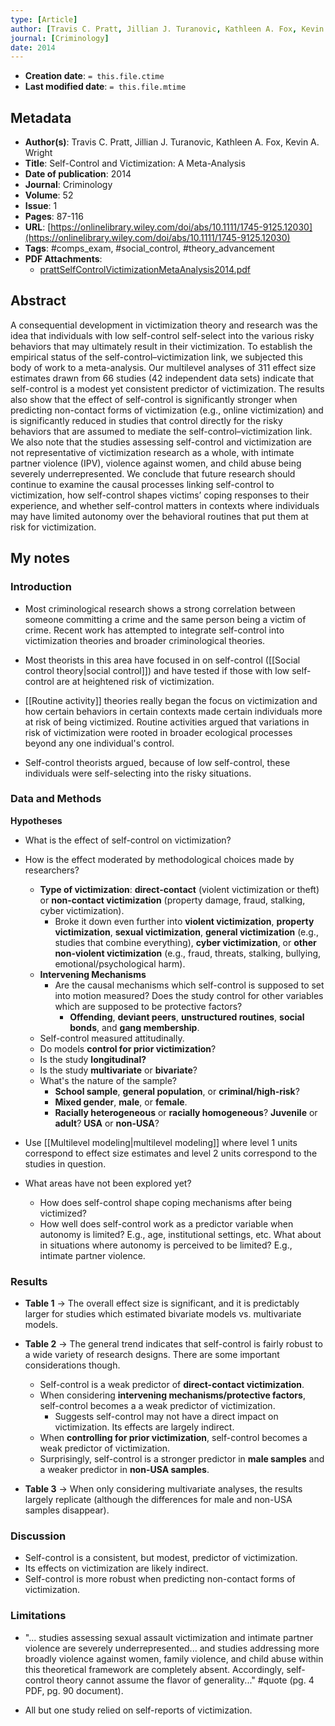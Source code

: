 ```yaml
---
type: [Article]
author: [Travis C. Pratt, Jillian J. Turanovic, Kathleen A. Fox, Kevin A. Wright]
journal: [Criminology]
date: 2014
---
```


* **Creation date**: `= this.file.ctime`
* **Last modified date**: `= this.file.mtime`

## Metadata

* **Author(s)**: Travis C. Pratt, Jillian J. Turanovic, Kathleen A. Fox, Kevin A. Wright
* **Title**: Self-Control and Victimization: A Meta-Analysis
* **Date of publication**: 2014
* **Journal**: Criminology
* **Volume**: 52
* **Issue**: 1
* **Pages**: 87-116
* **URL**: [https://onlinelibrary.wiley.com/doi/abs/10.1111/1745-9125.12030](https://onlinelibrary.wiley.com/doi/abs/10.1111/1745-9125.12030)
* **Tags**: #comps_exam, #social_control, #theory_advancement
* **PDF Attachments**:
  * [prattSelfControlVictimizationMetaAnalysis2014.pdf](zotero://open-pdf/library/items/7D6Y672B)

## Abstract

A consequential development in victimization theory and research was the idea that individuals with low self-control self-select into the various risky behaviors that may ultimately result in their victimization. To establish the empirical status of the self-control–victimization link, we subjected this body of work to a meta-analysis. Our multilevel analyses of 311 effect size estimates drawn from 66 studies (42 independent data sets) indicate that self-control is a modest yet consistent predictor of victimization. The results also show that the effect of self-control is significantly stronger when predicting non-contact forms of victimization (e.g., online victimization) and is significantly reduced in studies that control directly for the risky behaviors that are assumed to mediate the self-control–victimization link. We also note that the studies assessing self-control and victimization are not representative of victimization research as a whole, with intimate partner violence (IPV), violence against women, and child abuse being severely underrepresented. We conclude that future research should continue to examine the causal processes linking self-control to victimization, how self-control shapes victims’ coping responses to their experience, and whether self-control matters in contexts where individuals may have limited autonomy over the behavioral routines that put them at risk for victimization.

## My notes

### Introduction

* Most criminological research shows a strong correlation between someone committing a crime and the same person being a victim of crime. Recent work has attempted to integrate self-control into victimization theories and broader criminological theories.
  
* Most theorists in this area have focused in on self-control ([[Social control theory|social control]]) and have tested if those with low self-control are at heightened risk of victimization.
  
* [[Routine activity]] theories really began the focus on victimization and how certain behaviors in certain contexts made certain individuals more at risk of being victimized. Routine activities argued that variations in risk of victimization were rooted in broader ecological processes beyond any one individual's control.
  
* Self-control theorists argued, because of low self-control, these individuals were self-selecting into the risky situations. 

### Data and Methods

**Hypotheses**
* What is the effect of self-control on victimization?
  
* How is the effect moderated by methodological choices made by researchers?
	* **Type of victimization**: **direct-contact** (violent victimization or theft) or **non-contact victimization** (property damage, fraud, stalking, cyber victimization).
		* Broke it down even further into **violent victimization**, **property victimization**, **sexual victimization**, **general victimization** (e.g., studies that combine everything), **cyber victimization**, or **other non-violent victimization** (e.g., fraud, threats, stalking, bullying, emotional/psychological harm).
	* **Intervening Mechanisms**
		* Are the causal mechanisms which self-control is supposed to set into motion measured?  Does the study control for other variables which are supposed to be protective factors?
			* **Offending**, **deviant peers**, **unstructured routines**, **social bonds**, and **gang membership**.
	* Self-control measured attitudinally.
	* Do models **control for prior victimization**?
	* Is the study **longitudinal?**
	* Is the study **multivariate** or **bivariate**?
	* What's the nature of the sample?
		* **School sample**, **general population**, or **criminal/high-risk**?
		* **Mixed gender**, **male**, or **female**.
		* **Racially heterogeneous** or **racially homogeneous**? **Juvenile** or **adult**? **USA** or **non-USA**?
* Use [[Multilevel modeling|multilevel modeling]] where level 1 units correspond to effect size estimates and level 2 units correspond to the studies in question.
			  
* What areas have not been explored yet?
	* How does self-control shape coping mechanisms after being victimized?
	* How well does self-control work as a predictor variable when autonomy is limited? E.g., age, institutional settings, etc. What about in situations where autonomy is perceived to be limited? E.g., intimate partner violence.

### Results

* **Table 1** -> The overall effect size is significant, and it is predictably larger for studies which estimated bivariate models vs. multivariate models.
  
* **Table 2** -> The general trend indicates that self-control is fairly robust to a wide variety of research designs. There are some important considerations though.
	* Self-control is a weak predictor of **direct-contact victimization**.
	* When considering **intervening mechanisms/protective factors**, self-control becomes a a weak predictor of victimization.
		* Suggests self-control may not have a direct impact on victimization. Its effects are largely indirect.
	* When **controlling for prior victimization**, self-control becomes a weak predictor of victimization.
	* Surprisingly, self-control is a stronger predictor in **male samples** and a weaker predictor in **non-USA samples**.
	  
* **Table 3** -> When only considering multivariate analyses, the results largely replicate (although the differences for male and non-USA samples disappear).

### Discussion

* Self-control is a consistent, but modest, predictor of victimization.
* Its effects on victimization are likely indirect.
* Self-control is more robust when predicting non-contact forms of victimization.

### Limitations

* "... studies assessing sexual assault victimization and intimate partner violence are severely underrepresented... and studies addressing more broadly violence against women, family violence, and child abuse within this theoretical framework are completely absent. Accordingly, self-control theory cannot assume the flavor of generality..." #quote (pg. 4 PDF, pg. 90 document).
  
* All but one study relied on self-reports of victimization. 